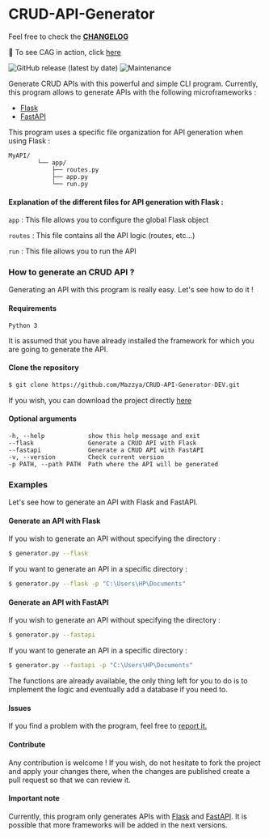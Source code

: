 # CRUD-API-Generator

Feel free to check the **[CHANGELOG](CHANGELOG.md)**

🎥 To see CAG in action, click [here](https://www.youtube.com/watch?v=59EZ7HwrOJc)

![GitHub release (latest by date)](https://img.shields.io/github/v/release/mazzya/crud-api-generator)
![Maintenance](https://img.shields.io/badge/Maintained%3F-yes-green.svg?)

Generate CRUD APIs with this powerful and simple CLI program. Currently, this program allows to generate APIs with the following microframeworks :
* [Flask](https://flask.palletsprojects.com/en/2.0.x/)
* [FastAPI](https://fastapi.tiangolo.com/) 

This program uses a specific file organization for API generation when using Flask : 

    MyAPI/
            └── app/
                ├── routes.py
                ├── app.py
                └── run.py

#### Explanation of the different files for API generation with Flask :

`app` :  This file allows you to configure the global Flask object

`routes` : This file contains all the API logic (routes, etc...)

`run` : This file allows you to run the API

### How to generate an CRUD API ?
Generating an API with this program is really easy. Let's see how to do it !

#### Requirements
```
Python 3
```
It is assumed that you have already installed the framework for which you are going to generate the API.
#### Clone the repository
```bash
$ git clone https://github.com/Mazzya/CRUD-API-Generator-DEV.git
```
If you wish, you can download the project directly [here](https://github.com/Mazzya/CRUD-API-Generator/releases/download/v1.0.0/CAG.zip)
#### Optional arguments
```
-h, --help            show this help message and exit
--flask               Generate a CRUD API with Flask
--fastapi             Generate a CRUD API with FastAPI
-v, --version         Check current version
-p PATH, --path PATH  Path where the API will be generated
```
### Examples
Let's see how to generate an API with Flask and FastAPI.
#### Generate an API with Flask
If you wish to generate an API without specifying the directory :
```bash
$ generator.py --flask
```
If you want to generate an API in a specific directory :
```bash
$ generator.py --flask -p "C:\Users\HP\Documents"
```
#### Generate an API with FastAPI
If you wish to generate an API without specifying the directory :
```bash
$ generator.py --fastapi
```
If you want to generate an API in a specific directory :
```bash
$ generator.py --fastapi -p "C:\Users\HP\Documents"
```
The functions are already available, the only thing left for you to do is to implement the logic and eventually add a database if you need to.
#### Issues
If you find a problem with the program, feel free to [report it.](https://github.com/Mazzya/CRUD-API-Generator/issues)
#### Contribute
Any contribution is welcome ! If you wish, do not hesitate to fork the project and apply your changes there, when the changes are published create a pull request so that we can review it.
#### Important note
Currently, this program only generates APIs with [Flask](https://github.com/pallets/flask) and [FastAPI](https://github.com/tiangolo/fastapi). It is possible that more frameworks will be added in the next versions.
